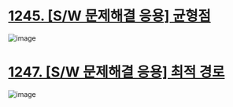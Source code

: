 # [1245. [S/W 문제해결 응용] 균형점](https://swexpertacademy.com/main/code/problem/problemDetail.do?contestProbId=AV15MeBKAOgCFAYD)

![image](https://github.com/user-attachments/assets/95f2518a-04b5-40ae-860c-ca60e329b17c)

# [1247. [S/W 문제해결 응용] 최적 경로](https://swexpertacademy.com/main/code/problem/problemDetail.do?contestProbId=AV15OZ4qAPICFAYD)

![image](https://github.com/user-attachments/assets/f6f95410-7565-4185-8682-7b137c75623c)
